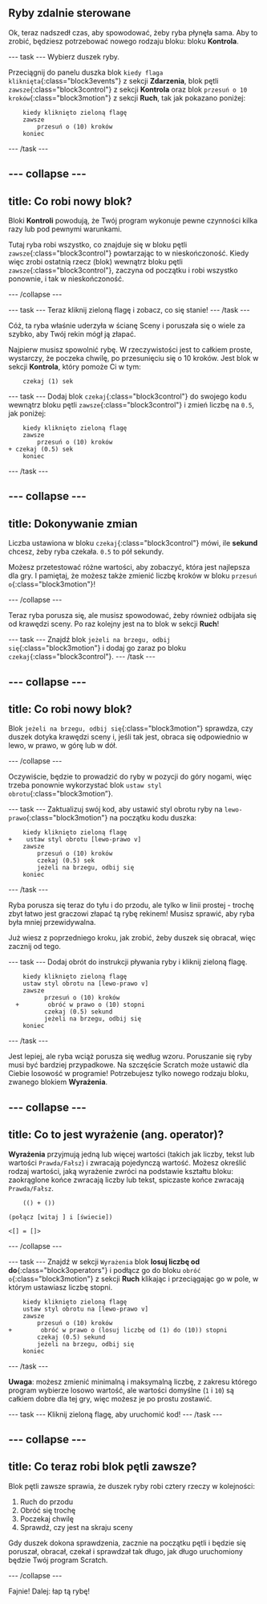 ## Ryby zdalnie sterowane

Ok, teraz nadszedł czas, aby spowodować, żeby ryba płynęła sama. Aby to zrobić, będziesz potrzebować nowego rodzaju bloku: bloku **Kontrola**.

\--- task \--- Wybierz duszek ryby.

Przeciągnij do panelu duszka blok `kiedy flaga kliknięta`{:class="block3events"} z sekcji **Zdarzenia**, blok pętli `zawsze`{:class="block3control"} z sekcji **Kontrola** oraz blok `przesuń o 10 kroków`{:class="block3motion"} z sekcji **Ruch**, tak jak pokazano poniżej:

```blocks3
    kiedy kliknięto zieloną flagę
    zawsze
        przesuń o (10) kroków
    koniec
```

\--- /task \---

## \--- collapse \---

## title: Co robi nowy blok?

Bloki **Kontroli** powodują, że Twój program wykonuje pewne czynności kilka razy lub pod pewnymi warunkami.

Tutaj ryba robi wszystko, co znajduje się w bloku pętli `zawsze`{:class="block3control"} powtarzając to w nieskończoność. Kiedy więc zrobi ostatnią rzecz (blok) wewnątrz bloku pętli `zawsze`{:class="block3control"}, zaczyna od początku i robi wszystko ponownie, i tak w nieskończoność.

\--- /collapse \---

\--- task \--- Teraz kliknij zieloną flagę i zobacz, co się stanie! \--- /task \---

Cóż, ta ryba właśnie uderzyła w ścianę Sceny i poruszała się o wiele za szybko, aby Twój rekin mógł ją złapać.

Najpierw musisz spowolnić rybę. W rzeczywistości jest to całkiem proste, wystarczy, że poczeka chwilę, po przesunięciu się o 10 kroków. Jest blok w sekcji **Kontrola**, który pomoże Ci w tym:

```blocks3
    czekaj (1) sek
```

\--- task \--- Dodaj blok `czekaj`{:class="block3control"} do swojego kodu wewnątrz bloku pętli `zawsze`{:class="block3control"} i zmień liczbę na `0.5`, jak poniżej:

```blocks3
    kiedy kliknięto zieloną flagę
    zawsze
        przesuń o (10) kroków
+ czekaj (0.5) sek
    koniec
```

\--- /task \---

## \--- collapse \---

## title: Dokonywanie zmian

Liczba ustawiona w bloku `czekaj`{:class="block3control"} mówi, ile **sekund** chcesz, żeby ryba czekała. `0.5` to pół sekundy.

Możesz przetestować różne wartości, aby zobaczyć, która jest najlepsza dla gry. I pamiętaj, że możesz także zmienić liczbę kroków w bloku `przesuń o`{:class="block3motion"}!

\--- /collapse \---

Teraz ryba porusza się, ale musisz spowodować, żeby również odbijała się od krawędzi sceny. Po raz kolejny jest na to blok w sekcji **Ruch**!

\--- task \--- Znajdź blok `jeżeli na brzegu, odbij się`{:class="block3motion"} i dodaj go zaraz po bloku `czekaj`{:class="block3control"}. \--- /task \---

## \--- collapse \---

## title: Co robi nowy blok?

Blok `jeżeli na brzegu, odbij się`{:class="block3motion"} sprawdza, czy duszek dotyka krawędzi sceny i, jeśli tak jest, obraca się odpowiednio w lewo, w prawo, w górę lub w dół.

\--- /collapse \---

Oczywiście, będzie to prowadzić do ryby w pozycji do góry nogami, więc trzeba ponownie wykorzystać blok `ustaw styl obrotu`{:class="block3motion”}.

\--- task \--- Zaktualizuj swój kod, aby ustawić styl obrotu ryby na `lewo-prawo`{:class="block3motion"} na początku kodu duszka:

```blocks3
    kiedy kliknięto zieloną flagę
+    ustaw styl obrotu [lewo-prawo v]
    zawsze
        przesuń o (10) kroków
        czekaj (0.5) sek
        jeżeli na brzegu, odbij się
    koniec
```

\--- /task \---

Ryba porusza się teraz do tyłu i do przodu, ale tylko w linii prostej - trochę zbyt łatwo jest graczowi złapać tą rybę rekinem! Musisz sprawić, aby ryba była mniej przewidywalna.

Już wiesz z poprzedniego kroku, jak zrobić, żeby duszek się obracał, więc zacznij od tego.

\--- task \--- Dodaj obrót do instrukcji pływania ryby i kliknij zieloną flagę.

```blocks3
    kiedy kliknięto zieloną flagę
    ustaw styl obrotu na [lewo-prawo v]
    zawsze 
          przesuń o (10) kroków
  +        obróć w prawo o (10) stopni
          czekaj (0.5) sekund
          jeżeli na brzegu, odbij się
    koniec
```

\--- /task \---

Jest lepiej, ale ryba wciąż porusza się według wzoru. Poruszanie się ryby musi być bardziej przypadkowe. Na szczęście Scratch może ustawić dla Ciebie losowość w programie! Potrzebujesz tylko nowego rodzaju bloku, zwanego blokiem **Wyrażenia**.

## \--- collapse \---

## title: Co to jest wyrażenie (ang. operator)?

**Wyrażenia** przyjmują jedną lub więcej wartości (takich jak liczby, tekst lub wartości `Prawda/Fałsz`) i zwracają pojedynczą wartość. Możesz określić rodzaj wartości, jaką wyrażenie zwróci na podstawie kształtu bloku: zaokrąglone końce zwracają liczby lub tekst, spiczaste końce zwracają `Prawda/Fałsz`.

```blocks3
    (() + ())

(połącz [witaj ] i [świecie])

<[] = []>
```

\--- /collapse \---

\--- task \--- Znajdź w sekcji `Wyrażenia` blok **losuj liczbę od do**{:class="block3operators"} i podłącz go do bloku `obróć o`{:class="block3motion"} z sekcji **Ruch** klikając i przeciągając go w pole, w którym ustawiasz liczbę stopni.

```blocks3
    kiedy kliknięto zieloną flagę
    ustaw styl obrotu na [lewo-prawo v]
    zawsze 
        przesuń o (10) kroków
+        obróć w prawo o (losuj liczbę od (1) do (10)) stopni
        czekaj (0.5) sekund
        jeżeli na brzegu, odbij się
    koniec
```

\--- /task \---

**Uwaga**: możesz zmienić minimalną i maksymalną liczbę, z zakresu którego program wybierze losowo wartość, ale wartości domyślne (`1` i `10`) są całkiem dobre dla tej gry, więc możesz je po prostu zostawić.

\--- task \--- Kliknij zieloną flagę, aby uruchomić kod! \--- /task \---

## \--- collapse \---

## title: Co teraz robi blok pętli zawsze?

Blok pętli zawsze sprawia, że duszek ryby robi cztery rzeczy w kolejności:

1. Ruch do przodu
2. Obróć się trochę
3. Poczekaj chwilę
4. Sprawdź, czy jest na skraju sceny

Gdy duszek dokona sprawdzenia, zacznie na początku pętli i będzie się poruszał, obracał, czekał i sprawdzał tak długo, jak długo uruchomiony będzie Twój program Scratch.

\--- /collapse \---

Fajnie! Dalej: łap tą rybę!